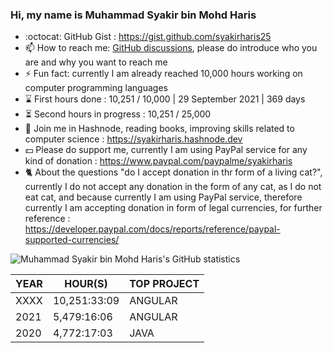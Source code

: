 ### Hi, my name is Muhammad Syakir bin Mohd Haris

- :octocat: GitHub Gist : https://gist.github.com/syakirharis25
- 📫 How to reach me: [GitHub discussions](https://github.com/syakirharis25/syakirharis25/discussions), please do introduce who you are and why you want to reach me
- ⚡ Fun fact: currently I am already reached 10,000 hours working on computer programming languages
- ⌛ First hours done : 10,251 / 10,000 | 29 September 2021 | 369 days
- ⏳ Second hours in progress : 10,251 / 25,000
- 📖 Join me in Hashnode, reading books, improving skills related to computer science : https://syakirharis.hashnode.dev
- 💵 Please do support me, currently I am using PayPal service for any kind of donation : https://www.paypal.com/paypalme/syakirharis
- 🐈 About the questions "do I accept donation in thr form of a living cat?", currently I do not accept any donation in the form of any cat, as I do not eat cat, and because currently I am using PayPal service, therefore currently I am accepting donation in form of legal currencies, for further reference : https://developer.paypal.com/docs/reports/reference/paypal-supported-currencies/

![Muhammad Syakir bin Mohd Haris's GitHub statistics](https://github-readme-stats.vercel.app/api?username=syakirharis25&show_icons=true&theme=tokyonight)

| YEAR  | HOUR(S)      | TOP PROJECT |
|-------|--------------|-------------|
| XXXX  | 10,251:33:09 | ANGULAR     |
| 2021  | 5,479:16:06  | ANGULAR     |
| 2020  | 4,772:17:03  | JAVA        |

